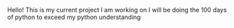 Hello! This is my current project I am working on
I will be doing the 100 days of python to exceed my python understanding

